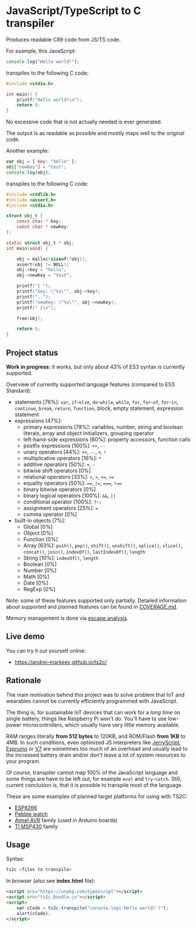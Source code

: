 JavaScript/TypeScript to C transpiler
=====================================

Produces readable C89 code from JS/TS code.

For example, this JavaScript:

```javascript
console.log("Hello world!");
```

transpiles to the following C code:

```c
#include <stdio.h>

int main() {
    printf("Hello world!\n");
    return 0;
}
```

No excessive code that is not actually needed is ever generated.

The output is as readable as possible and mostly maps well to the original code.

Another example:

```javascript
var obj = { key: "hello" };
obj["newKey"] = "test";
console.log(obj);
```

transpiles to the following C code:

```c
#include <stdlib.h>
#include <assert.h>
#include <stdio.h>

struct obj_t {
    const char * key;
    const char * newKey;
};

static struct obj_t * obj;
int main(void) {

    obj = malloc(sizeof(*obj));
    assert(obj != NULL);
    obj->key = "hello";
    obj->newKey = "test";

    printf("{ ");
    printf("key: \"%s\"", obj->key);
    printf(", ");
    printf("newKey: \"%s\"", obj->newKey);
    printf(" }\n");

    free(obj);

    return 0;
}
```


Project status
--------------

__**Work in progress:**__ it works, but only about 43% of ES3 syntax is currently supported.

Overview of currently supported language features (compared to ES3 Standard):

 - statements [76%]: `var`, `if`-`else`, `do`-`while`, `while`, `for`, `for`-`of`, `for`-`in`, `continue`, `break`, `return`, `function`, block, empty statement, expression statement
 - expressions [47%]:
    - primary expressions [78%]: variables, number, string and boolean literals, array and object initializers, grouping operator
    - left-hand-side expressions [60%]: property accessors, function calls
    - postfix expressions [100%]: `++`, `--`
    - unary operators [44%]: `++`, `--`, `+`, `!`
    - multiplicative operators [16%]: `*`
    - additive operators [50%]: `+`, `-`
    - bitwise shift operators [0%]
    - relational operators [33%]: `<`, `>`, `<=`, `>=`
    - equality operators [50%]: `==`, `!=`, `===`, `!==`
    - binary bitwise operators [0%]
    - binary logical operators [100%]: `&&`, `||`
    - conditional operator [100%]: `?`-`:`
    - assignment operators [25%]: `=`
    - comma operator [0%]
 - built-in objects [7%]:
    - Global [0%]
    - Object [0%]
    - Function [0%]
    - Array [63%]: `push()`, `pop()`, `shift()`, `unshift()`, `splice()`, `slice()`, `concat()`, `join()`, `indexOf()`, `lastIndexOf()`, `length`
    - String [10%]: `indexOf()`, `length`
    - Boolean [0%]
    - Number [0%]
    - Math [0%]
    - Date [0%]
    - RegExp [0%]

Note: some of these features supported only partially.
Detailed information about supported and planned features can be found in [COVERAGE.md](https://github.com/andrei-markeev/ts2c/blob/master/COVERAGE.md).

Memory management is done via [escape analysis](https://en.wikipedia.org/wiki/Escape_analysis).

Live demo
---------

You can try it out yourself online:

 - https://andrei-markeev.github.io/ts2c/

Rationale
---------

The main motivation behind this project was to solve problem that IoT and wearables cannot be currently efficiently
programmed with JavaScript.

The thing is, for sustainable IoT devices that can work for a *long time* on single battery, things like
Raspberry Pi won't do. You'll have to use low-power microcontrollers, which usually have very little memory available.

RAM ranges literally **from 512 bytes** to 120KB, and ROM/Flash **from 1KB** to 4MB. In such conditions, even
optimized JS interpreters like [JerryScript](https://github.com/Samsung/jerryscript),
[Espruino](https://github.com/espruino/Espruino) or [V7](https://github.com/cesanta/v7) are sometimes too
much of an overhead and usually lead to the increased battery drain and/or don't leave a lot of system
resources to your program.

Of course, transpiler cannot map 100% of the JavaScript language and some things are have to be left out,
for example `eval` and `try`-`catch`. Still, current conclusion is, that it is possible to transpile most of the
language.

These are some examples of planned target platforms for using with TS2C:
 - [ESP8266](https://en.wikipedia.org/wiki/ESP8266)
 - [Pebble watch](https://en.wikipedia.org/wiki/Pebble_(watch))
 - [Atmel AVR](https://en.wikipedia.org/wiki/Atmel_AVR#Basic_families) family (used in Arduino boards)
 - [TI MSP430](https://en.wikipedia.org/wiki/TI_MSP430) family


Usage
-----

Syntax:
```sh
ts2c <files to transpile>
```

In browser (also see **index.html** file):
```html
<script src="https://unpkg.com/typescript"></script>
<script src="ts2c.bundle.js"></script>
<script>
    var cCode = ts2c.transpile("console.log('Hello world!')");
    alert(cCode);
</script>
```
